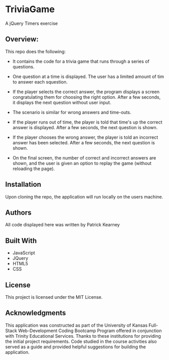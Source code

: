 # TriviaGame

A jQuery Timers exercise

## Overview:

This repo does the following:

* It contains the code for a trivia game that runs through a series of questions.

* One question at a time is displayed. The user has a limited amount of tim to answer each squestion.

* If the player selects the correct answer, the program displays a screen congratulating them for choosing the right option. After a few seconds, it displays the next question without user input.

* The scenario is similar for wrong answers and time-outs.

* If the player runs out of time, the player is told that time's up the correct answer is displayed. After a few seconds, the next question is shown.

* If the player chooses the wrong answer, the player is told an incorrect answer has been selected. After a few seconds, the next question is shown.

* On the final screen, the number of correct and incorrect answers are shown, and the user is given an option to replay the game (without reloading the page).

## Installation

Upon cloning the repo, the application will run locally on the users machine.

## Authors

All code displayed here was written by Patrick Kearney

## Built With

* JavaScript
* JQuery
* HTML5
* CSS

## License

This project is licensed under the MIT License.

## Acknowledgments

This application was constructed as part of the University of Kansas Full-Stack Web-Development Coding Bootcamp Program offered in conjunction with Trinity Educational Services. Thanks to these institutions for providing the initial project requirements. Code studied in the course activities also served as a guide and provided helpful suggestions for building the application.
